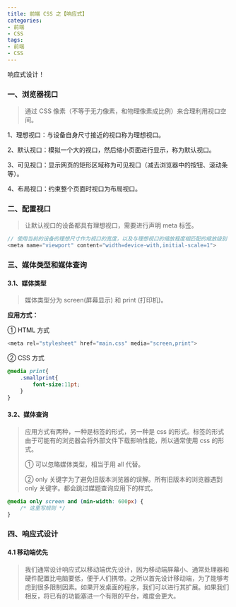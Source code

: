 ```yaml
---
title: 前端 CSS 之【响应式】
categories:
- 前端
- CSS
tags:
- 前端
- CSS
---
```


响应式设计！

<!--more-->



### 一、浏览器视口

> 通过 CSS 像素（不等于无力像素，和物理像素成比例）来合理利用视口空间。



1、理想视口：与设备自身尺寸接近的视口称为理想视口。

2、默认视口：模拟一个大的视口，然后缩小页面进行显示，称为默认视口。

3、可见视口：显示网页的矩形区域称为可见视口（减去浏览器中的按钮、滚动条等）。

4、布局视口：约束整个页面时视口为布局视口。



### 二、配置视口

> 让默认视口的设备都具有理想视口，需要进行声明 meta 标签。

```javascript
// 使用当前的设备的理想尺寸作为视口的宽度，以及与理想视口的缩放程度相匹配的缩放级别
<meta name="viewport" content="width=device-with,initial-scale=1">
```



### 三、媒体类型和媒体查询

#### 3.1、媒体类型

> 媒体类型分为 screen(屏幕显示) 和 print (打印机)。



**应用方式：**

① HTML 方式

```javascript
<meta rel="stylesheet" href="main.css" media="screen,print">
```

② CSS 方式

```css
@media print{
	.smallprint{
		font-size:11pt;
	}
}
```



#### 3.2、媒体查询

> 应用方式有两种，一种是标签的形式，另一种是 css 的形式。标签的形式由于可能有的浏览器会将外部文件下载影响性能，所以通常使用 css 的形式。
>
> ① 可以忽略媒体类型，相当于用 all 代替。
>
> ②  only 关键字为了避免旧版本浏览器的误解。所有旧版本的浏览器遇到 only 关键字。都会跳过媒题查询应用下的样式。

```css
@media only screen and (min-width: 600px) {
    /* 这里写规则 */
}
```



### 四、响应式设计

#### 4.1 移动端优先

> 我们通常设计响应式以移动端优先设计，因为移动端屏幕小、通常处理器和硬件配置比电脑要低，便于人们携带。之所以首先设计移动端，为了能够考虑到很多限制因素。如果开发桌面的程序，我们可以进行其扩展。如果我们相反，将已有的功能塞进一个有限的平台，难度会更大。







































